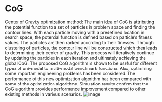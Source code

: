 # CoG
Center of Gravity optimization method:
The main idea of CoG is attributing the potential function to a set of particles in problem space and finding the contour lines. With each particle moving with a predefined location in search space, the potential function is defined based on particle’s fitness values. The particles are then ranked according to their finesses. Through clustering of particles, the contour line will be constructed which then leads to determining their center of gravity. This process will iteratively continue by updating the particles in each iteration and ultimately achieving the global CoG. The proposed CoG algorithm is shown to be useful for different types of uni-modal to multi-modal benchmark functions. Also, optimizing some important engineering problems has been considered. The performance of this new optimization algorithm has been compared with some of the optimization algorithms. Simulation results confirm that the CoG algorithm provides performance improvement compared to other existing methods in various scenarios. 
![image](https://github.com/kazemita/CoG/assets/4712500/3f312b5a-4320-4e6c-8e9d-50511042da46)

